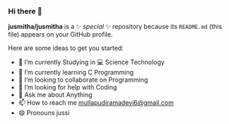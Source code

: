 ### Hi there 👋


**jusmitha/jusmitha** is a ✨ _special_ ✨ repository because its `README.md` (this file) appears on your GitHub profile.

Here are some ideas to get you started:

- 🔭 I’m currently Studying in :computer: Science Technology
- 🌱 I’m currently learning C Programming
- 👯 I’m looking to collaborate on Programming
- 🤔 I’m looking for help with Coding
- 💬 Ask me about Anything
- 📫 How to reach me mullapudiramadevi6@gmail.com
- 😄 Pronouns jussi


